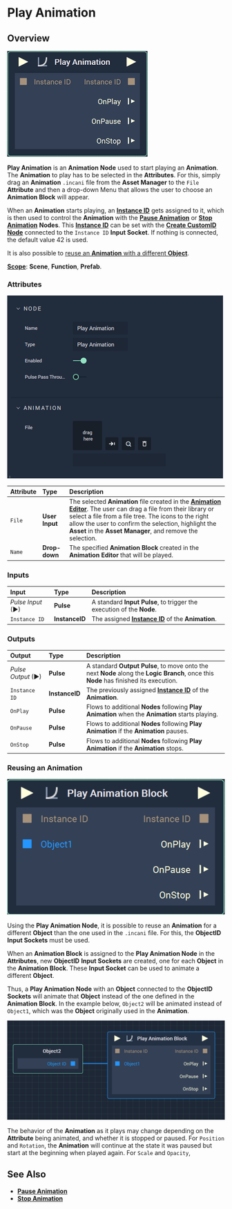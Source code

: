 # Play Animation

## Overview

![The Play Animation Node.](../../../.gitbook/assets/node-play-animation.png)

<!-- ![The Play Animation Block Node.](../../../.gitbook/assets/playanimationwithfile.png) -->

**Play Animation** is an **Animation** **Node** used to start playing an **Animation**. The **Animation** to play has to be selected in the **Attributes**. For this, simply drag an **Animation** `.incani` file from the **Asset Manager** to the `File` **Attribute** and then a drop-down Menu that allows the user to choose an **Animation Block** will appear.

When an **Animation** starts playing, an [**Instance ID**](README.md#instance-id) gets assigned to it, which is then used to control the **Animation** with the [**Pause Animation**](pauseanimation.md) or [**Stop Animation**](stopanimation.md) **Nodes**. This [**Instance ID**](README.md#instance-id) can be set with the [**Create CustomID Node**](../../utilities/createcustomid.md) connected to the `Instance ID` **Input Socket**. If nothing is connected, the default value 42 is used.

It is also possible to [reuse an **Animation** with a different **Object**](#reusing-an-animation).

[**Scope**](../../overview.md#scopes): **Scene**, **Function**, **Prefab**.

### Attributes

![The Play Animation Node Attributes.](../../../.gitbook/assets/node-play-animation-attr.png)

| Attribute | Type | Description |
| :--- | :--- | :--- |
| `File` | **User Input** | The selected **Animation** file created in the [**Animation Editor**](../../../modules/animation-editor.md). The user can drag a file from their library or select a file from a file tree. The icons to the right allow the user to confirm the selection, highlight the **Asset** in the **Asset Manager**, and remove the selection. |
| `Name` | **Drop-down** | The specified **Animation Block** created in the **Animation Editor** that will be played. <!-- In the sample image, it is labeled **Animation Block**, but it is useful to name it in relation to the animation purpose. --> |

### Inputs

| Input | Type | Description |
| :--- | :--- | :--- |
| _Pulse Input_ \(►\) | **Pulse** | A standard **Input Pulse**, to trigger the execution of the **Node**. |
| `Instance ID` | **InstanceID** | The assigned [**Instance ID**](README.md#instance-id) of the **Animation**. |

### Outputs

| Output | Type | Description |
| :--- | :--- | :--- |
| _Pulse Output_ \(►\) | **Pulse** | A standard **Output Pulse**, to move onto the next **Node** along the **Logic Branch**, once this **Node** has finished its execution. |
| `Instance ID` | **InstanceID** | The previously assigned [**Instance ID**](README.md#instance-id) of the **Animation**. |
| `OnPlay` | **Pulse** | Flows to additional **Nodes** following **Play Animation** when the **Animation** starts playing. |
| `OnPause` | **Pulse** | Flows to additional **Nodes** following **Play Animation** if the **Animation** pauses. |
| `OnStop` | **Pulse** | Flows to additional **Nodes** following **Play Animation** if the **Animation** stops. |

### Reusing an Animation

![The Play Animation Node with an Animation Block assigned](../../../.gitbook/assets/node-play-animation-block.png)

Using the **Play Animation Node**, it is possible to reuse an **Animation** for a different **Object** than the one used in the `.incani` file. For this, the **ObjectID** **Input Sockets** must be used.

When an **Animation Block** is assigned to the **Play Animation Node** in the **Attributes**, new **ObjectID** **Input Sockets** are created, one for each **Object** in the **Animation Block**. These **Input Socket** can be used to animate a different **Object**.

Thus, a **Play Animation** **Node** with an **Object** connected to the **ObjectID** **Sockets** will animate that **Object** instead of the one defined in the **Animation Block**. In the example below, `Object2` will be animated instead of `Object1`, which was the **Object** originally used in the **Animation**.

![The Play Animation Node with an Animation Block assigned and an Object connected](../../../.gitbook/assets/node-play-animation-block2.png)


The behavior of the **Animation** as it plays may change depending on the **Attribute** being animated, and whether it is stopped or paused. For `Position` and `Rotation`, the **Animation** will continue at the state it was paused but start at the beginning when played again. For `Scale` and `Opacity`,  


## See Also

* [**Pause Animation**](pauseanimation.md)
* [**Stop Animation**](stopanimation.md)

